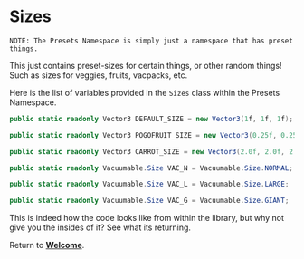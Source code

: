 # Sizes

`NOTE: The Presets Namespace is simply just a namespace that has preset things.`

This just contains preset-sizes for certain things, or other random things! Such as sizes for veggies, fruits, vacpacks, etc.

Here is the list of variables provided in the `Sizes` class within the Presets Namespace.

```cs
public static readonly Vector3 DEFAULT_SIZE = new Vector3(1f, 1f, 1f);

public static readonly Vector3 POGOFRUIT_SIZE = new Vector3(0.25f, 0.25f, 0.25f);

public static readonly Vector3 CARROT_SIZE = new Vector3(2.0f, 2.0f, 2.0f);

public static readonly Vacuumable.Size VAC_N = Vacuumable.Size.NORMAL;

public static readonly Vacuumable.Size VAC_L = Vacuumable.Size.LARGE;

public static readonly Vacuumable.Size VAC_G = Vacuumable.Size.GIANT;
```

This is indeed how the code looks like from within the library, but why not give you the insides of it? See what its returning.

Return to **[Welcome](https://itzblueberries.github.io/ShortcutLibraryWiki/)**.